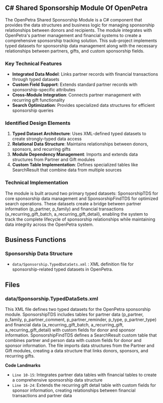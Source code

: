 ## C# Shared Sponsorship Module Of OpenPetra

The OpenPetra Shared Sponsorship Module is a C# component that provides the data structures and business logic for managing sponsorship relationships between donors and recipients. The module integrates with OpenPetra's partner management and financial systems to create a comprehensive sponsorship tracking solution. This sub-project implements typed datasets for sponsorship data management along with the necessary relationships between partners, gifts, and custom sponsorship fields.

### Key Technical Features

- **Integrated Data Model**: Links partner records with financial transactions through typed datasets
- **Custom Field Support**: Extends standard partner records with sponsorship-specific attributes
- **Cross-Module Integration**: Connects partner management with recurring gift functionality
- **Search Optimization**: Provides specialized data structures for efficient sponsorship queries

### Identified Design Elements

1. **Typed Dataset Architecture**: Uses XML-defined typed datasets to create strongly-typed data access
2. **Relational Data Structure**: Maintains relationships between donors, sponsors, and recurring gifts
3. **Module Dependency Management**: Imports and extends data structures from Partner and Gift modules
4. **Custom Table Implementation**: Defines specialized tables like SearchResult that combine data from multiple sources

### Technical Implementation

The module is built around two primary typed datasets: SponsorshipTDS for core sponsorship data management and SponsorshipFindTDS for optimized search operations. These datasets create a bridge between partner information (p_partner, p_family) and financial transactions (a_recurring_gift_batch, a_recurring_gift_detail), enabling the system to track the complete lifecycle of sponsorship relationships while maintaining data integrity across the OpenPetra system.

## Business Functions

### Sponsorship Data Structure
- `data/Sponsorship.TypedDataSets.xml` : XML definition file for sponsorship-related typed datasets in OpenPetra.

## Files
### data/Sponsorship.TypedDataSets.xml

This XML file defines two typed datasets for the OpenPetra sponsorship module. SponsorshipTDS includes tables for partner data (p_partner, p_family, p_partner_comment, p_partner_reminder, p_type, p_partner_type) and financial data (a_recurring_gift_batch, a_recurring_gift, a_recurring_gift_detail) with custom fields for donor and sponsor information. SponsorshipFindTDS defines a SearchResult custom table that combines partner and person data with custom fields for donor and sponsor information. The file imports data structures from the Partner and Gift modules, creating a data structure that links donors, sponsors, and recurring gifts.

 **Code Landmarks**
- `Line 10-15`: Integrates partner data tables with financial tables to create a comprehensive sponsorship data structure
- `Line 16-24`: Extends the recurring gift detail table with custom fields for sponsor information, creating relationships between financial transactions and partner data

[Generated by the Sage AI expert workbench: 2025-03-30 02:22:57  https://sage-tech.ai/workbench]: #